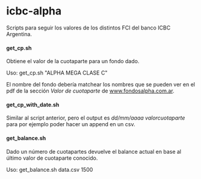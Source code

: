 # icbc-alpha

Scripts para seguir los valores de los distintos FCI del banco ICBC Argentina.


#### get_cp.sh 
Obtiene el valor de la cuotaparte para un fondo dado.

Uso: get_cp.sh "ALPHA MEGA CLASE C"

El nombre del fondo debería matchear los nombres que se pueden ver en el pdf de la sección *Valor de cuotaparte* de www.fondosalpha.com.ar.

#### get_cp_with_date.sh 
Similar al script anterior, pero el output es *dd/mm/aaaa valorcuotaparte* para por ejemplo poder hacer un append en un csv.

#### get_balance.sh
Dado un número de cuotapartes devuelve el balance actual en base al último valor de cuotaparte conocido.

Uso: get_balance.sh data.csv 1500